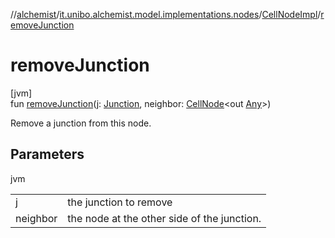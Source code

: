 //[alchemist](../../../index.md)/[it.unibo.alchemist.model.implementations.nodes](../index.md)/[CellNodeImpl](index.md)/[removeJunction](remove-junction.md)

# removeJunction

[jvm]\
fun [removeJunction](remove-junction.md)(j: [Junction](../../it.unibo.alchemist.model.implementations.molecules/-junction/index.md), neighbor: [CellNode](../../it.unibo.alchemist.model.interfaces/-cell-node/index.md)<out [Any](https://kotlinlang.org/api/latest/jvm/stdlib/kotlin/-any/index.html)>)

Remove a junction from this node.

## Parameters

jvm

| | |
|---|---|
| j | the junction to remove |
| neighbor | the node at the other side of the junction. |
